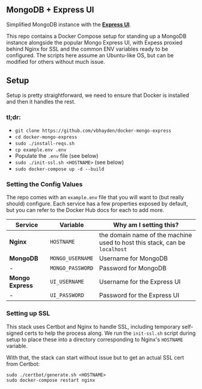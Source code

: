 ## MongoDB + Express UI
Simplified MongoDB instance with the **[Express UI](https://hub.docker.com/_/mongo-express)**.

This repo contains a Docker Compose setup for standing up a MongoDB instance alongside the popular Mongo Express UI, with Expess proxied behind Nginx for SSL and the common ENV variables ready to be configured.  The scripts here assume an Ubuntu-like OS, but can be modified for others without much issue.

## Setup
Setup is pretty straightforward, we need to ensure that Docker is installed and then it handles the rest.

### tl;dr:
- `git clone https://github.com/vbhayden/docker-mongo-express`
- `cd docker-mongo-express`
- `sudo ./install-reqs.sh`
- `cp example.env .env`
- Populate the `.env` file (see below)
- `sudo ./init-ssl.sh <HOSTNAME>` (see below)
- `sudo docker-compose up -d --build`

### Setting the Config Values
The repo comes with an `example.env` file that you will want to (but really should) configure.  Each service has a few properties exposed by default, but you can refer to the Docker Hub docs for each to add more.

Service|Variable|Why am I setting this?
-|-|-
**Nginx**|`HOSTNAME`|the domain name of the machine used to host this stack, can be `localhost`
**MongoDB**|`MONGO_USERNAME`|Username for MongoDB
-|`MONGO_PASSWORD`|Password for MongoDB
**Mongo Express**|`UI_USERNAME`|Username for the Express UI
-|`UI_PASSWORD`|Password for the Express UI

### Setting up SSL
This stack uses Certbot and Nginx to handle SSL, including temporary self-signed certs to help the process along.  We run the `init-ssl.sh` script during setup to place these into a directory corresponding to Nginx's `HOSTNAME` variable.  

With that, the stack can start without issue but to get an actual SSL cert from Certbot:
```
sudo ./certbot/generate.sh <HOSTNAME>
sudo docker-compose restart nginx
```
